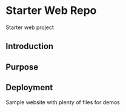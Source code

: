# Starter Web Repo

Starter web project
## Introduction

## Purpose

## Deployment

Sample website with plenty of files for demos